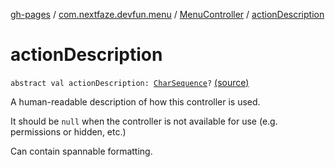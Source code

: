 [gh-pages](../../index.md) / [com.nextfaze.devfun.menu](../index.md) / [MenuController](index.md) / [actionDescription](./action-description.md)

# actionDescription

`abstract val actionDescription: `[`CharSequence`](https://kotlinlang.org/api/latest/jvm/stdlib/kotlin/-char-sequence/index.html)`?` [(source)](https://github.com/NextFaze/dev-fun/tree/master/devfun-menu/src/main/java/com/nextfaze/devfun/menu/DeveloperMenu.kt#L54)

A human-readable description of how this controller is used.

It should be `null` when the controller is not available for use (e.g. permissions or hidden, etc.)

Can contain spannable formatting.

